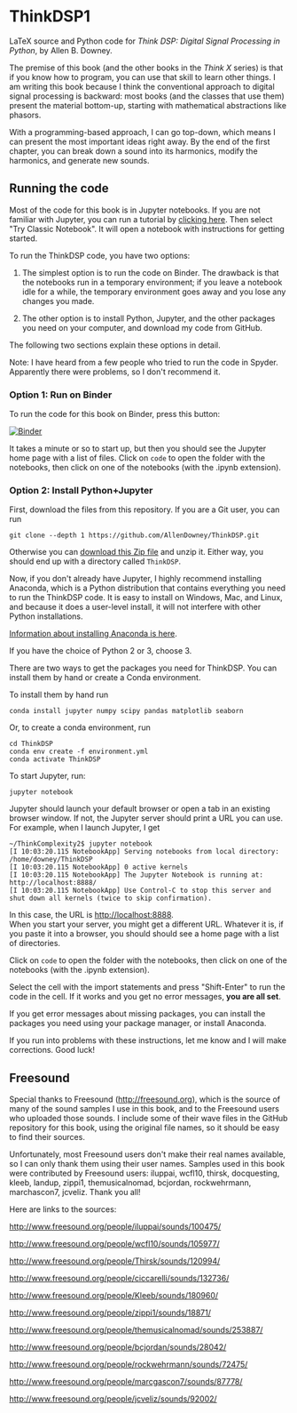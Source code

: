 # ThinkDSP1

LaTeX source and Python code for _Think DSP: Digital Signal Processing in Python_, by Allen B. Downey.

The premise of this book (and the other books in the _Think X_ series) is that if you know how to program,
you can use that skill to learn other things.  I am writing this book because I think the conventional
approach to digital signal processing is backward: most books (and the classes that use them) present
the material bottom-up, starting with mathematical abstractions like phasors.

With a programming-based approach, I can go top-down, which means I can present the most important
ideas right away.  By the end of the first chapter, you can break down a sound into its harmonics, modify the harmonics, and generate new sounds.

## Running the code

Most of the code for this book is in Jupyter notebooks.
If you are not familiar with Jupyter, you can run a tutorial by [clicking here](https://jupyter.org/try).  Then select "Try Classic Notebook".  It will open a notebook with instructions for getting started.

To run the ThinkDSP code, you have two options:

1. The simplest option is to run the code on Binder.  The drawback is that the notebooks run in a temporary environment; if you leave a notebook idle for a while, the temporary environment goes away and you lose any changes you made.

2. The other option is to install Python, Jupyter, and the other packages you need on your computer, and download my code from GitHub.

The following two sections explain these options in detail.

Note: I have heard from a few people who tried to run the code in Spyder.  Apparently there were problems, so I don't recommend it.


### Option 1: Run on Binder

To run the code for this book on Binder, press this button:

[![Binder](http://mybinder.org/badge.svg)](http://mybinder.org/repo/AllenDowney/ThinkDSP)

It takes a minute or so to start up, but then you should see the Jupyter home page with a list of files.  Click on `code` to open the folder with the notebooks, then click on one of the notebooks (with the .ipynb extension).


### Option 2: Install Python+Jupyter

First, download the files from this repository.  If you are a Git user, you can run

```
git clone --depth 1 https://github.com/AllenDowney/ThinkDSP.git
```

Otherwise you can [download this Zip file](https://github.com/AllenDowney/ThinkDSP/archive/master.zip) and unzip it.
Either way, you should end up with a directory called `ThinkDSP`.

Now, if you don't already have Jupyter, I highly recommend installing Anaconda, which is a Python distribution that contains everything you need to run the ThinkDSP code.  It is easy to install on Windows, Mac, and Linux, and because it does a
user-level install, it will not interfere with other Python installations.

[Information about installing Anaconda is here](https://www.anaconda.com/distribution/).

If you have the choice of Python 2 or 3, choose 3.

There are two ways to get the packages you need for ThinkDSP.  You can install them by hand or create a Conda environment.

To install them by hand run

```
conda install jupyter numpy scipy pandas matplotlib seaborn
``` 

Or, to create a conda environment, run

```
cd ThinkDSP
conda env create -f environment.yml
conda activate ThinkDSP
```

To start Jupyter, run:

```
jupyter notebook
```

Jupyter should launch your default browser or open a tab in an existing browser window.
If not, the Jupyter server should print a URL you can use.  For example, when I launch Jupyter, I get

```
~/ThinkComplexity2$ jupyter notebook
[I 10:03:20.115 NotebookApp] Serving notebooks from local directory: /home/downey/ThinkDSP
[I 10:03:20.115 NotebookApp] 0 active kernels
[I 10:03:20.115 NotebookApp] The Jupyter Notebook is running at: http://localhost:8888/
[I 10:03:20.115 NotebookApp] Use Control-C to stop this server and shut down all kernels (twice to skip confirmation).
```

In this case, the URL is [http://localhost:8888](http://localhost:8888).  
When you start your server, you might get a different URL.
Whatever it is, if you paste it into a browser, you should should see a home page with a list of directories.

Click on `code` to open the folder with the notebooks, then click on one of the notebooks (with the .ipynb extension).

Select the cell with the import statements and press "Shift-Enter" to run the code in the cell.
If it works and you get no error messages, **you are all set**.  

If you get error messages about missing packages, you can install the packages you need using your
package manager, or install Anaconda.

If you run into problems with these instructions, let me know and I will make corrections.  Good luck!


## Freesound

Special thanks to Freesound (http://freesound.org), which is the source of many of the
sound samples I use in this book, and to the Freesound users who
uploaded those sounds.  I include some of their wave files in
the GitHub repository for this book, using the original file
names, so it should be easy to find their sources.

Unfortunately, most Freesound users don't make their real names
available, so I can only thank them using their user names.  Samples
used in this book were contributed by Freesound users: iluppai,
wcfl10, thirsk, docquesting, kleeb, landup, zippi1, themusicalnomad,
bcjordan, rockwehrmann, marchascon7, jcveliz.  Thank you all!

Here are links to the sources:

http://www.freesound.org/people/iluppai/sounds/100475/

http://www.freesound.org/people/wcfl10/sounds/105977/

http://www.freesound.org/people/Thirsk/sounds/120994/

http://www.freesound.org/people/ciccarelli/sounds/132736/

http://www.freesound.org/people/Kleeb/sounds/180960/

http://www.freesound.org/people/zippi1/sounds/18871/

http://www.freesound.org/people/themusicalnomad/sounds/253887/

http://www.freesound.org/people/bcjordan/sounds/28042/

http://www.freesound.org/people/rockwehrmann/sounds/72475/

http://www.freesound.org/people/marcgascon7/sounds/87778/

http://www.freesound.org/people/jcveliz/sounds/92002/
